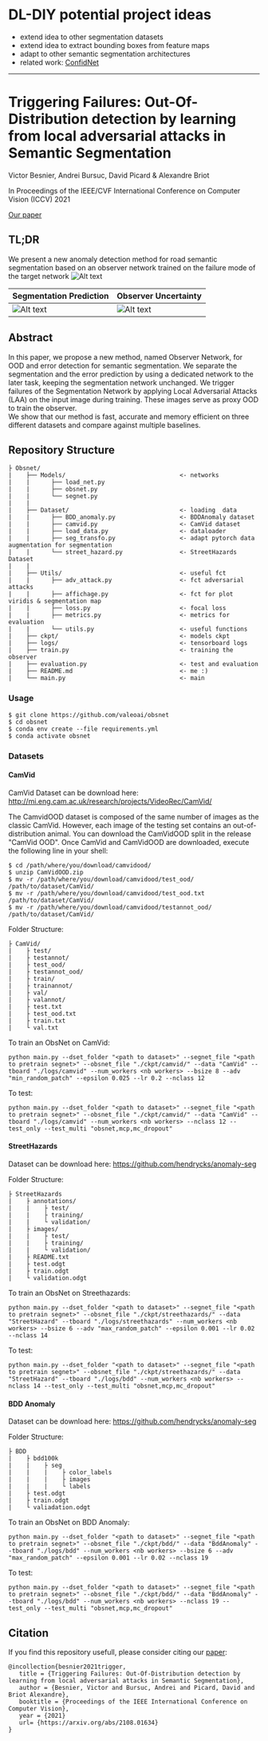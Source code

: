 # DL-DIY potential project ideas
- extend idea to other segmentation datasets
- extend idea to extract bounding boxes from feature maps
- adapt to other semantic segmentation architectures
- related work: [ConfidNet](https://github.com/valeoai/ConfidNet)
-----------------

# Triggering Failures: Out-Of-Distribution detection by learning from local adversarial attacks in Semantic Segmentation
Victor Besnier, Andrei Bursuc, David Picard & Alexandre Briot 

In Proceedings of the IEEE/CVF International Conference on Computer Vision (ICCV) 2021

[Our paper](https://arxiv.org/abs/2108.01634)

## TL;DR
We present a new anomaly detection method for road semantic segmentation based on an observer network trained on the failure mode of the target network
![Alt text](img/archi.png "Observer architecture")

Segmentation Prediction | Observer Uncertainty
--- | ---
![Alt text](img/view1.gif) | ![Alt text](img/view2.gif)

## Abstract
In this paper, we propose a new method, named Observer Network, for OOD and error detection for semantic segmentation. 
We separate the segmentation and the error prediction by using a dedicated network to the later task, keeping the segmentation network unchanged.
We trigger failures of the Segmentation Network by applying Local Adversarial Attacks (LAA) on the input image during training. These images serve as proxy OOD to train the observer.  
We show that our method is fast, accurate and memory efficient on three different datasets and compare against multiple baselines.

##  Repository Structure
    ├ Obsnet/
    |    ├── Models/                                <- networks
    |    |      ├── load_net.py
    |    |      ├── obsnet.py
    |    |      └── segnet.py  
    |    |    
    |    ├── Dataset/                               <- loading  data
    |    |      ├── BDD_anomaly.py                  <- BDDAnomaly dataset     
    |    |      ├── camvid.py                       <- CamVid dataset     
    |    |      ├── load_data.py                    <- dataloader   
    |    |      ├── seg_transfo.py                  <- adapt pytorch data augmentation for segmentation     
    |    |      └── street_hazard.py                <- StreetHazards Dataset 
    |    |
    |    ├── Utils/                                 <- useful fct
    |    |      ├── adv_attack.py                   <- fct adversarial attacks      
    |    |      ├── affichage.py                    <- fct for plot viridis & segmentation map       
    |    |      ├── loss.py                         <- focal loss      
    |    |      ├── metrics.py                      <- metrics for evaluation     
    |    |      └── utils.py                        <- useful functions
    |    ├── ckpt/                                  <- models ckpt
    |    ├── logs/                                  <- tensorboard logs
    |    ├── train.py                               <- training the observer
    |    ├── evaluation.py                          <- test and evaluation
    |    ├── README.md                              <- me :) 
    |    └── main.py                                <- main

### Usage
    
    $ git clone https://github.com/valeoai/obsnet
    $ cd obsnet 
    $ conda env create --file requirements.yml  
    $ conda activate obsnet
      
### Datasets

#### CamVid
CamVid Dataset can be download here: http://mi.eng.cam.ac.uk/research/projects/VideoRec/CamVid/

The CamvidOOD dataset is composed of the same number of images as the classic CamVid. However, each image of the testing set contains an out-of-distribution animal.
You can download the CamVidOOD split in the release "CamVid OOD". Once CamVid and CamVidOOD are downloaded, execute the following line in your shell:
    
    $ cd /path/where/you/download/camvidood/
    $ unzip CamVidOOD.zip
    $ mv -r /path/where/you/download/camvidood/test_ood/ /path/to/dataset/CamVid/
    $ mv -r /path/where/you/download/camvidood/test_ood.txt /path/to/dataset/CamVid/
    $ mv -r /path/where/you/download/camvidood/testannot_ood/ /path/to/dataset/CamVid/
    
Folder Structure:

    ├ CamVid/
    |    ├ test/
    |    ├ testannot/
    |    ├ test_ood/
    |    ├ testannot_ood/
    |    ├ train/
    |    ├ trainannot/
    |    ├ val/
    |    ├ valannot/
    |    ├ test.txt
    |    ├ test_ood.txt
    |    ├ train.txt
    |    └ val.txt

To train an ObsNet on CamVid:

    python main.py --dset_folder "<path to dataset>" --segnet_file "<path to pretrain segnet>" --obsnet_file "./ckpt/camvid/" --data "CamVid" --tboard "./logs/camvid" --num_workers <nb workers> --bsize 8 --adv "min_random_patch" --epsilon 0.025 --lr 0.2 --nclass 12
     
To test:
    
    python main.py --dset_folder "<path to dataset>" --segnet_file "<path to pretrain segnet>" --obsnet_file "./ckpt/camvid/" --data "CamVid" --tboard "./logs/camvid" --num_workers <nb workers> --nclass 12 --test_only --test_multi "obsnet,mcp,mc_dropout" 

#### StreetHazards
Dataset can be download here: https://github.com/hendrycks/anomaly-seg

Folder Structure:

    ├ StreetHazards
    |    ├ annotations/
    |    |    ├ test/
    |    |    ├ training/
    |    |    └ validation/
    |    ├ images/
    |    |    ├ test/
    |    |    ├ training/
    |    |    └ validation/
    |    ├ README.txt
    |    ├ test.odgt
    |    ├ train.odgt
    |    └ validation.odgt

To train an ObsNet on Streethazards:

    python main.py --dset_folder "<path to dataset>" --segnet_file "<path to pretrain segnet>" --obsnet_file "./ckpt/streethazards/" --data "StreetHazard" --tboard "./logs/streethazards" --num_workers <nb workers> --bsize 6 --adv "max_random_patch" --epsilon 0.001 --lr 0.02 --nclass 14

To test:
    
    python main.py --dset_folder "<path to dataset>" --segnet_file "<path to pretrain segnet>" --obsnet_file "./ckpt/streethazards/" --data "StreetHazard" --tboard "./logs/bdd" --num_workers <nb workers> --nclass 14 --test_only --test_multi "obsnet,mcp,mc_dropout" 

#### BDD Anomaly
Dataset can be download here: https://github.com/hendrycks/anomaly-seg

Folder Structure:

    ├ BDD
    |    ├ bdd100k
    |    |    ├ seg
    |    |    |    ├ color_labels
    |    |    |    ├ images
    |    |    |    └ labels
    |    ├ test.odgt
    |    ├ train.odgt
    |    └ valiadation.odgt

To train an ObsNet on BDD Anomaly:    
    
    python main.py --dset_folder "<path to dataset>" --segnet_file "<path to pretrain segnet>" --obsnet_file "./ckpt/bdd/" --data "BddAnomaly" --tboard "./logs/bdd" --num_workers <nb workers> --bsize 6 --adv "max_random_patch" --epsilon 0.001 --lr 0.02 --nclass 19
    
To test:
    
    python main.py --dset_folder "<path to dataset>" --segnet_file "<path to pretrain segnet>" --obsnet_file "./ckpt/bdd/" --data "BddAnomaly" --tboard "./logs/bdd" --num_workers <nb workers> --nclass 19 --test_only --test_multi "obsnet,mcp,mc_dropout" 
        
## Citation
If you find this repository usefull, please consider citing our [paper](https://arxiv.org/abs/2108.01634):

    @incollection{besnier2021trigger,
       title = {Triggering Failures: Out-Of-Distribution detection by learning from local adversarial attacks in Semantic Segmentation},
       author = {Besnier, Victor and Bursuc, Andrei and Picard, David and Briot Alexandre},
       booktitle = {Proceedings of the IEEE International Conference on Computer Vision},
       year = {2021}
       url= {https://arxiv.org/abs/2108.01634}
    }
